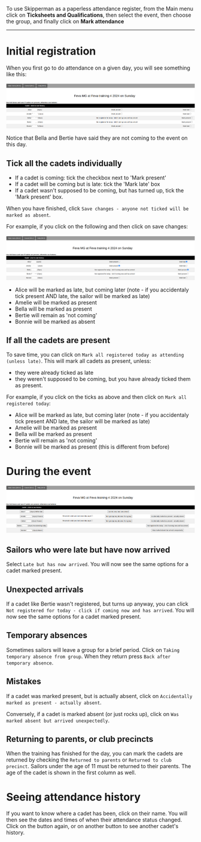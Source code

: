 To use Skipperman as a paperless attendance register, from the Main menu click on **Ticksheets and Qualifications**, then select the event, then choose the group, and finally click on **Mark attendance** 
___


# Initial registration

When you first go to do attendance on a given day, you will see something like this:

![attendance1.png](../static/attendance1.png)

Notice that Bella and Bertie have said they are not coming to the event on this day. 

## Tick all the cadets individually

- If a cadet is coming: tick the checkbox next to 'Mark present'
- If a cadet will be coming but is late: tick the 'Mark late' box
- If a cadet wasn't supposed to be coming, but has turned up, tick the 'Mark present' box.

When you have finished, click `Save changes - anyone not ticked will be marked as absent`.

For example, if you click on the following and then click on save changes:

![attendance2.png](/static/attendance2.png)

- Alice will be marked as late, but coming later (note - if you accidentaly tick present AND late, the sailor will be marked as late)
- Amelie will be marked as present
- Bella will be marked as present
- Bertie will remain as 'not coming'
- Bonnie will be marked as absent

## If all the cadets are present

To save time, you can click on `Mark all registered today as attending (unless late)`. This will mark all cadets as present, unless:

- they were already ticked as late
- they weren't supposed to be coming, but you have already ticked them as present.

For example, if you click on the ticks as above and then click on `Mark all registered today`:

- Alice will be marked as late, but coming later (note - if you accidentaly tick present AND late, the sailor will be marked as late)
- Amelie will be marked as present
- Bella will be marked as present
- Bertie will remain as 'not coming'
- Bonnie will be marked as present (this is different from before)


# During the event

![attendance3.png](/static/attendance3.png)


## Sailors who were late but have now arrived

Select `Late but has now arrived`. You will now see the same options for a cadet marked present.

## Unexpected arrivals

If a cadet like Bertie wasn't registered, but turns up anyway, you can click `Not registered for today - click if coming now and has arrived`. You will now see the same options for a cadet marked present.

## Temporary absences

Sometimes sailors will leave a group for a brief period. Click on `Taking temporary absence from group`. When they return press `Back after temporary absence`.

## Mistakes

If a cadet was marked present, but is actually absent, click on `Accidentally marked as present - actually absent`.

Conversely, if a cadet is marked absent (or just rocks up), click on `Was marked absent but arrived unexpectedly`.

## Returning to parents, or club precincts

When the training has finished for the day, you can mark the cadets are returned by checking the `Returned to parents` or `Returned to club precinct`. Sailors under the age of 11 must be returned to their parents. The age of the cadet is shown in the first column as well.

# Seeing attendance history

If you want to know where a cadet has been, click on their name. You will then see the dates and times of when their attendance status changed. Click on the button again, or on another button to see another cadet's history.

